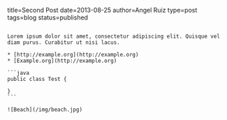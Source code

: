 title=Second Post
date=2013-08-25
author=Angel Ruiz
type=post
tags=blog
status=published
~~~~~~

Lorem ipsum dolor sit amet, consectetur adipiscing elit. Quisque vel diam purus. Curabitur ut nisi lacus.

* [http://example.org](http://example.org)
* [Example.org](http://example.org)

```java
public class Test {

}
```

![Beach](/img/beach.jpg)